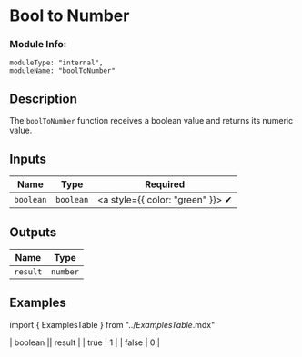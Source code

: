 # Bool to Number
### Module Info: 
```
moduleType: "internal",
moduleName: "boolToNumber"
```

## Description
The `boolToNumber` function receives a boolean value and returns its numeric value.

## Inputs
| Name | Type | Required |
|------|------|:-----:|
| `boolean` | `boolean` | <a style={{ color: "green" }}> ✔ </a>


## Outputs
| Name | Type |
|------|------|
| `result` | `number` |

## Examples
import { ExamplesTable } from "../_ExamplesTable_.mdx"

<ExamplesTable>
| boolean || result |
| true | 1 |
| false | 0 |
</ExamplesTable>
